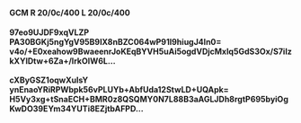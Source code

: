 #### GCM R 20/0c/400 L 20/0c/400
**97eo9UJDF9xqVLZP**<br/>**PA30BGKj5ngYgV95B9IX8nBZC064wP91l9hiugJ4ln0=**<br/>**v4o/+E0xeahow9BwaeenrJoKEqBYVH5uAi5ogdVDjcMxIq5GdS3Ox/S7ilzkXYlDtw+6Za+/lrkOIW6L...**<br/><br/>
**cXByGSZ1oqwXulsY**<br/>**ynEnaoYRiRPWbpk56vPLUYb+AbfUda12StwLD+UQApk=**<br/>**H5Vy3xg+tSnaECH+BMR0z8QSQMY0N7L88B3aAGLJDh8rgtP695byiOgKwDO39EYm34YUTi8EZjtbAFPD...**